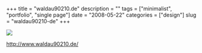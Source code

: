+++
title = "waldau90210.de"
description = ""
tags = ["minimalist", "portfolio", "single page"]
date = "2008-05-22"
categories = ["design"]
slug = "waldau90210-de"
+++


 

  <div id="screens-thumbs" class="clearfix">
    <div class="txt-center" id="design-submission"><a href="http://www.waldau90210.de/"><img id='bluga-thumbnail-1266' class='bluga-thumbnail large' src='//konigi.com/media/bluga/
wt4835a2c0c131c_0.jpg'/></a></div>  
  </div>   
<p><a href="http://www.waldau90210.de/">http://www.waldau90210.de/</a></p>




